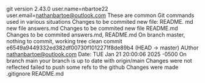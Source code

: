 git version 2.43.0
user.name=nbartoe22 user.email=nathanbartoe@outlook.com
These are common Git commands used in various situations
Changes to be commited new file: README. md new file answers.md 
Changes to be commited new file README.md 
Changes to be commited answers.md, README.md
On branch master, nothing to commit, working tree clean
commit e6549a9449332ed382df00730f1012271f8de89b4 (HEAD -> master) AUthor nathanbartoe@outlook.com Date: TUE Jan 21 20:00:06 2025 -0500
On branch main your branch is up to date with origin/main
Changes were not reflected
failed to push some refs to the github
Changes were made 
.gitignore README.md
